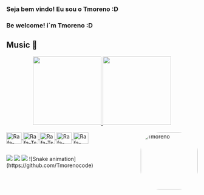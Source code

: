 ### Seja bem vindo! Eu sou o Tmoreno :D
### Be welcome! i´m Tmoreno :D
## Music 🖤


<div align="center">
  <a href="https://github.com/Tmorenocode">
  <img height="180em" src="https://github-readme-stats.vercel.app/api?username=Tmorenocode&show_icons=true&theme=dark&include_all_commits=true&count_private=true"/>
  <img height="180em" src="https://github-readme-stats.vercel.app/api/top-langs/?username=Tmorenocode&layout=compact&langs_count=7&theme=dark"/>
</div>
  
  <div style="display: inline_block"><br>
   <img align="center" alt="Rafa-HTML" height="30" width="40" src="https://cdn.jsdelivr.net/gh/devicons/devicon/icons/jupyter/jupyter-original-wordmark.svg">
  <img align="center" alt="Rafa-Ts" height="30" width="40" src="https://cdn.jsdelivr.net/gh/devicons/devicon/icons/python/python-original.svg">
  <img align="center" alt="Rafa-Ts" height="30" width="40" src="https://cdn.jsdelivr.net/gh/devicons/devicon/icons/selenium/selenium-original.svg">
  <img align="center" alt="Rafa-HTML" height="30" width="40" src="https://cdn.jsdelivr.net/gh/devicons/devicon/icons/pandas/pandas-original.svg">
  <img align="center" alt="Rafa-CSS" height="30" width="40" src="https://cdn.jsdelivr.net/gh/devicons/devicon/icons/numpy/numpy-original.svg">
    <img align="right" alt="Tmoreno" height="150" style="border-radius:50px;" 
    src="https://i.pinimg.com/564x/d5/62/d4/d562d4205927c8d1ca5eed0adcaaa25d.jpg">
</div>
  
</div>
  
  ##
 
<div>
  <a href = "mailto:taylannovaes@gmail.com"><img src="https://img.shields.io/badge/-Gmail-%23333?style=for-the-badge&logo=gmail&logoColor=dark" target="_blank"></a>
  <a href="https://www.instagram.com/taylannovais/" target="_blank"><img src="https://img.shields.io/badge/Instagram-E4405F?style=for-the-badge&logo=instagram&logoColor=black" target="_blank"></a>
  <a href="https://www.linkedin.com/in/taylan-novais-moreno-590072214/" target="_blank"><img src="https://img.shields.io/badge/-LinkedIn-%230077B5?style=for-the-badge&logo=linkedin&logoColor=black" target="_blank"></a> 
  ![Snake animation](https://github.com/Tmorenocode)
